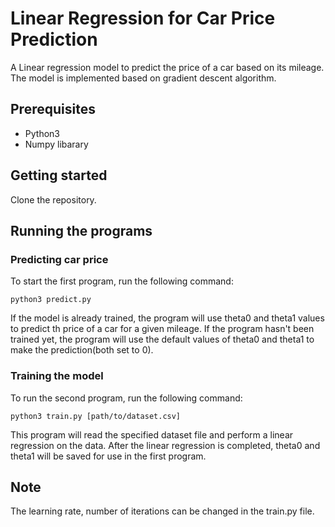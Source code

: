 # Linear Regression for Car Price Prediction
A Linear regression model to predict the price of a car based on its mileage. The model is implemented based on gradient descent algorithm. 

## Prerequisites
- Python3
- Numpy libarary
## Getting started
Clone the repository.

## Running the programs
### Predicting car price
To start the first program, run the following command:

```
python3 predict.py
```
If the model is already trained, the program will use theta0 and theta1 values to predict th price of a car for a given mileage. If the program hasn't been trained yet, the program will use the default values of theta0 and theta1 to make the prediction(both set to 0).
### Training the model
To run the second program, run the following command:
```
python3 train.py [path/to/dataset.csv]
```
This program will read the specified dataset file and perform a linear regression on the data. After the linear regression is completed, theta0 and theta1 will be saved for use in the first program.
## Note
The learning rate, number of iterations can be changed in the train.py file.
